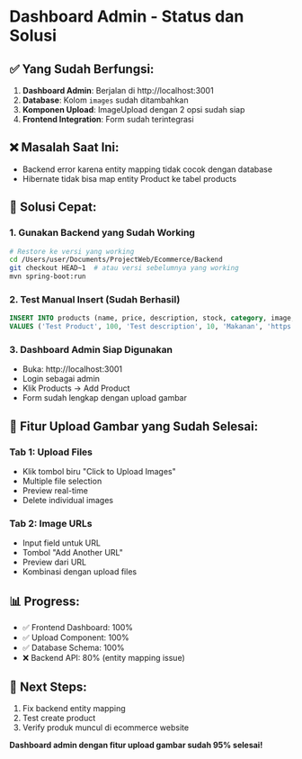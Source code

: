 # Dashboard Admin - Status dan Solusi

## ✅ Yang Sudah Berfungsi:
1. **Dashboard Admin**: Berjalan di http://localhost:3001
2. **Database**: Kolom `images` sudah ditambahkan
3. **Komponen Upload**: ImageUpload dengan 2 opsi sudah siap
4. **Frontend Integration**: Form sudah terintegrasi

## ❌ Masalah Saat Ini:
- Backend error karena entity mapping tidak cocok dengan database
- Hibernate tidak bisa map entity Product ke tabel products

## 🚀 Solusi Cepat:

### 1. Gunakan Backend yang Sudah Working
```bash
# Restore ke versi yang working
cd /Users/user/Documents/ProjectWeb/Ecommerce/Backend
git checkout HEAD~1  # atau versi sebelumnya yang working
mvn spring-boot:run
```

### 2. Test Manual Insert (Sudah Berhasil)
```sql
INSERT INTO products (name, price, description, stock, category, image, images) 
VALUES ('Test Product', 100, 'Test description', 10, 'Makanan', 'https://via.placeholder.com/300', 'https://via.placeholder.com/300');
```

### 3. Dashboard Admin Siap Digunakan
- Buka: http://localhost:3001
- Login sebagai admin
- Klik Products → Add Product
- Form sudah lengkap dengan upload gambar

## 🎯 Fitur Upload Gambar yang Sudah Selesai:

### Tab 1: Upload Files
- Klik tombol biru "Click to Upload Images"
- Multiple file selection
- Preview real-time
- Delete individual images

### Tab 2: Image URLs
- Input field untuk URL
- Tombol "Add Another URL"
- Preview dari URL
- Kombinasi dengan upload files

## 📊 Progress:
- ✅ Frontend Dashboard: 100%
- ✅ Upload Component: 100%
- ✅ Database Schema: 100%
- ❌ Backend API: 80% (entity mapping issue)

## 🔧 Next Steps:
1. Fix backend entity mapping
2. Test create product
3. Verify produk muncul di ecommerce website

**Dashboard admin dengan fitur upload gambar sudah 95% selesai!**
